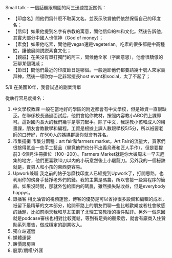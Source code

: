 Small talk - 一個話題跟周圍的阿三迅速拉近關係：

- 【印度名】問他們爲什麽不取英文名，並表示欣賞他們依然保留自己的印度名；
- 【信仰】如果他提到名字有宗教的寓意，問他信仰的神和文化。然後告訴他，其實大部分中國人也信神（God of money）；
- 【素食】如果他吃素，問他是vegan還是vegeterian。吃素的很多都是中高種姓，讓他展開説説素食文化；
- 【親戚】在美沒有單打獨鬥的阿三，問候他全家（字面意思），他會很驕傲的狂聊某個親戚；
- 【節日】問他們最近的印度節日是哪個。一般過節他們都要請幾十號人來家裏拜神，然後一頓吹你一定非常擅長host event和social，太了不起了；

5/8 在美國10年，我嘗試過的副業清單

從執行容易度排名：

1. 中文學校教課
   一般在當地好的學區的附近都會有中文學校，但是師資一直很缺乏。在聯係校長通過面試后，他們會給你教材，按照内容教小ABC們上課即可。這對國内長大的我們幾乎是零刀起手。除了中文，我還教小孩和成人的繪畫課，朋友會教數學和編程。工資是根據上課人數跟學校5/5分，所以衹要老師的口碑好，在500人的媽媽群裏你就會有姓名。
3. 市集擺攤
   市集分兩種：art fair和farmers market。Art Fair的流量大，買家們很捨得氪金一些手工藝品（畢竟他們也分不出義烏產和匠人手作），但是要提前3-6個月注冊攤位（$100-$200）。Farmers Market就是你大娘周末一早去趕集的地方，他們更喜歡10刀以内的小玩意然後上小屠龍刀。另外我的一個秘訣就是，賣男人和小孩的東西更容易。
5. Upwork兼職
   我之前的帖子怎麽找印度人已經提到Upwork了，打開思路，也利用你的傍身手藝掙老外們的錢。我的主業是碼農，所以會接一些寫程序的簡直。如果沒時間，那就外包給國内的碼農，雖然損失點收益，但是everybody happys。
7. 錄播客
   相比油管的視頻運營，博客的優勢是可以省掉很多設備和編輯的成本，衹留下最精華的文本部分，給開車路上的朋友們聊一些比較歡樂或者社會敏感的話題，比如前兩天我和基友策劃了北理工宮教授的事件點評。另外一個原因就是podcase審核也相對比較寬鬆，等到有足夠的聽衆后，就會有廠商入住贊助系列廣告，做成穩定的副業收入。
9. 獨立站運營
10. 媒體運營
11. 廉價房房東
12. 股票/期權/外匯








